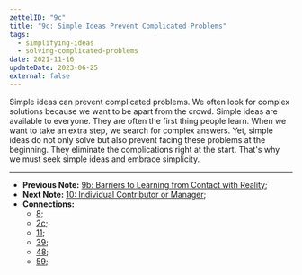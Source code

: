 ```yaml
---
zettelID: "9c"
title: "9c: Simple Ideas Prevent Complicated Problems"
tags:
  - simplifying-ideas
  - solving-complicated-problems
date: 2021-11-16
updateDate: 2023-06-25
external: false
---
```


Simple ideas can prevent complicated problems. We often look for complex solutions because we want to be apart from the crowd. Simple ideas are available to everyone. They are often the first thing people learn. When we want to take an extra step, we search for complex answers. Yet, simple ideas do not only solve but also prevent facing these problems at the beginning. They eliminate the complications right at the start. That's why we must seek simple ideas and embrace simplicity.

---

- **Previous Note:** [9b: Barriers to Learning from Contact with Reality](/notes/9b/);
- **Next Note:** [10: Individual Contributor or Manager](/notes/10/);
- **Connections:**
  - [8](/notes/8/);
  - [2c](2c.md);
  - [11](/notes/11/);
  - [39](/notes/39/);
  - [48](/notes/48/);
  - [59](/notes/59/);
